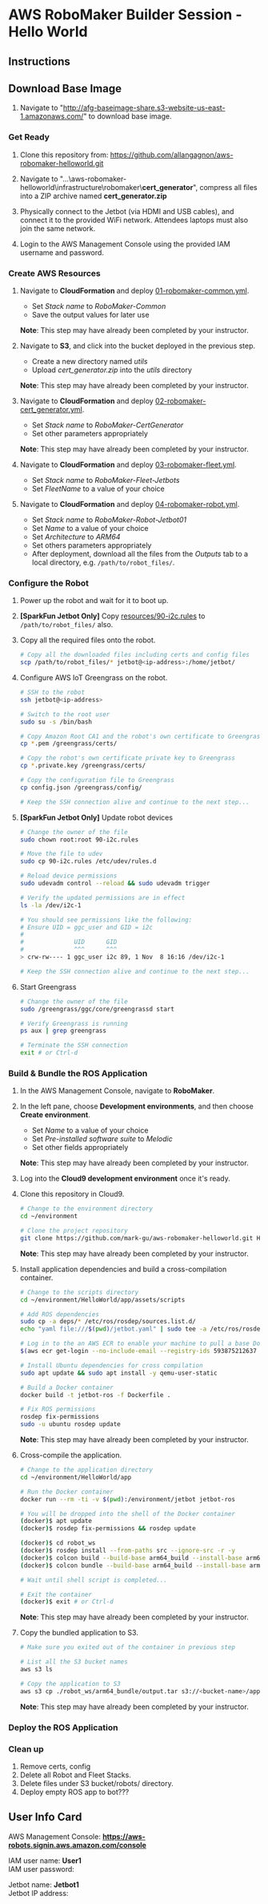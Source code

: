 # AWS RoboMaker Builder Session - Hello World


## Instructions

## Download Base Image

1. Navigate to "http://afg-baseimage-share.s3-website-us-east-1.amazonaws.com/" to download base image.

### Get Ready

1. Clone this repository from: https://github.com/allangagnon/aws-robomaker-helloworld.git

2. Navigate to "...\aws-robomaker-helloworld\infrastructure\robomaker\\**cert_generator**", compress all files into a ZIP archive named **cert_generator.zip**

3. Physically connect to the Jetbot (via HDMI and USB cables), and connect it to the provided WiFi network. Attendees laptops must also join the same network.

4. Login to the AWS Management Console using the provided IAM username and password.

### Create AWS Resources

1. Navigate to **CloudFormation** and deploy [01-robomaker-common.yml](infrastructure/robomaker/templates/01-robomaker-common.yml).
    - Set *Stack name* to *RoboMaker-Common*
    - Save the output values for later use

    **Note**: This step may have already been completed by your instructor.

2. Navigate to **S3**, and click into the bucket deployed in the previous step.
    - Create a new directory named *utils*
    - Upload *cert_generator.zip* into the *utils* directory

    **Note**: This step may have already been completed by your instructor.

3. Navigate to **CloudFormation** and deploy [02-robomaker-cert_generator.yml](infrastructure/robomaker/templates/02-robomaker-cert_generator.yml).
    - Set *Stack name* to *RoboMaker-CertGenerator*
    - Set other parameters appropriately

    **Note**: This step may have already been completed by your instructor.

4. Navigate to **CloudFormation** and deploy [03-robomaker-fleet.yml](infrastructure/robomaker/templates/03-robomaker-fleet.yml).
    - Set *Stack name* to *RoboMaker-Fleet-Jetbots*
    - Set *FleetName* to a value of your choice

5. Navigate to **CloudFormation** and deploy [04-robomaker-robot.yml](infrastructure/robomaker/templates/04-robomaker-robot.yml).
    - Set *Stack name* to *RoboMaker-Robot-Jetbot01*
    - Set *Name* to a value of your choice
    - Set *Architecture* to *ARM64*
    - Set others parameters appropriately
    - After deployment, download all the files from the *Outputs* tab to a local directory, e.g. `/path/to/robot_files/`.

### Configure the Robot

1. Power up the robot and wait for it to boot up.

2. **[SparkFun Jetbot Only]** Copy [resources/90-i2c.rules](resources/90-i2c.rules) to `/path/to/robot_files/` also.

3. Copy all the required files onto the robot.

    ```bash
    # Copy all the downloaded files including certs and config files
    scp /path/to/robot_files/* jetbot@<ip-address>:/home/jetbot/
    ```

4. Configure AWS IoT Greengrass on the robot.

    ```bash
    # SSH to the robot
    ssh jetbot@<ip-address>

    # Switch to the root user
    sudo su -s /bin/bash

    # Copy Amazon Root CA1 and the robot's own certificate to Greengrass
    cp *.pem /greengrass/certs/

    # Copy the robot's own certificate private key to Greengrass
    cp *.private.key /greengrass/certs/

    # Copy the configuration file to Greengrass
    cp config.json /greengrass/config/

    # Keep the SSH connection alive and continue to the next step...
    ```

5. **[SparkFun Jetbot Only]** Update robot devices

    ```bash
    # Change the owner of the file
    sudo chown root:root 90-i2c.rules

    # Move the file to udev
    sudo cp 90-i2c.rules /etc/udev/rules.d

    # Reload device permissions
    sudo udevadm control --reload && sudo udevadm trigger

    # Verify the updated permissions are in effect
    ls -la /dev/i2c-1

    # You should see permissions like the following:
    # Ensure UID = ggc_user and GID = i2c
    #
    #              UID      GID
    #              ^^^      ^^^
    > crw-rw---- 1 ggc_user i2c 89, 1 Nov  8 16:16 /dev/i2c-1

    # Keep the SSH connection alive and continue to the next step...
    ```

6. Start Greengrass

    ```bash
    # Change the owner of the file
    sudo /greengrass/ggc/core/greengrassd start

    # Verify Greengrass is running
    ps aux | grep greengrass

    # Terminate the SSH connection
    exit # or Ctrl-d
    ```

### Build & Bundle the ROS Application

1. In the AWS Management Console, navigate to **RoboMaker**.

2. In the left pane, choose **Development environments**, and then choose **Create environment**.
   - Set *Name* to a value of your choice
   - Set *Pre-installed software suite* to *Melodic*
   - Set other fields appropriately

    **Note**: This step may have already been completed by your instructor.

3. Log into the **Cloud9 development environment** once it's ready.

4. Clone this repository in Cloud9.

    ```bash
    # Change to the environment directory
    cd ~/environment

    # Clone the project repository
    git clone https://github.com/mark-gu/aws-robomaker-helloworld.git HelloWorld
    ```

    **Note**: This step may have already been completed by your instructor.

5. Install application dependencies and build a cross-compilation container.

    ```bash
    # Change to the scripts directory
    cd ~/environment/HelloWorld/app/assets/scripts

    # Add ROS dependencies
    sudo cp -a deps/* /etc/ros/rosdep/sources.list.d/
    echo "yaml file:///$(pwd)/jetbot.yaml" | sudo tee -a /etc/ros/rosdep/sources.list.d/21-customdepenencies.list > /dev/null

    # Log in to the an AWS ECR to enable your machine to pull a base Docker image
    $(aws ecr get-login --no-include-email --registry-ids 593875212637 --region us-east-1)

    # Install Ubuntu dependencies for cross compilation
    sudo apt update && sudo apt install -y qemu-user-static

    # Build a Docker container
    docker build -t jetbot-ros -f Dockerfile .

    # Fix ROS permissions
    rosdep fix-permissions
    sudo -u ubuntu rosdep update
    ```

    **Note**: This step may have already been completed by your instructor.

6. Cross-compile the application.

    ```bash
    # Change to the application directory
    cd ~/environment/HelloWorld/app

    # Run the Docker container
    docker run --rm -ti -v $(pwd):/environment/jetbot jetbot-ros

    # You will be dropped into the shell of the Docker container
    (docker)$ apt update
    (docker)$ rosdep fix-permissions && rosdep update

    (docker)$ cd robot_ws
    (docker)$ rosdep install --from-paths src --ignore-src -r -y
    (docker)$ colcon build --build-base arm64_build --install-base arm64_install
    (docker)$ colcon bundle --build-base arm64_build --install-base arm64_install --bundle-base arm64_bundle --apt-sources-list /opt/cross/apt-sources.yaml

    # Wait until shell script is completed...

    # Exit the container
    (docker)$ exit # or Ctrl-d
    ```

    **Note**: This step may have already been completed by your instructor.

7. Copy the bundled application to S3.

    ```bash
    # Make sure you exited out of the container in previous step

    # List all the S3 bucket names
    aws s3 ls

    # Copy the application to S3
    aws s3 cp ./robot_ws/arm64_bundle/output.tar s3://<bucket-name>/apps/spinner_bot_<seq-no>.arm64.tar
    ```

    **Note**: This step may have already been completed by your instructor.

### Deploy the ROS Application

### Clean up

1. Remove certs, config
2. Delete all Robot and Fleet Stacks.
3. Delete files under S3 bucket/robots/ directory.
4. Deploy empty ROS app to bot???

## User Info Card

AWS Management Console: **https://aws-robots.signin.aws.amazon.com/console**

IAM user name:              **User1**  
IAM user password:          

Jetbot name:                **Jetbot1**  
Jetbot IP address:          
